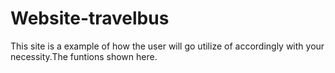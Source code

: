 # Website-travelbus
This site is a example of how the user will go utilize of accordingly with your necessity.The funtions shown here.
